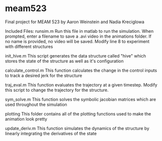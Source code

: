 # meam523
Final project for MEAM 523 by Aaron Weinstein and Nadia Kreciglowa

Included Files:
runsim.m    Run this file in matlab to run the simulation. When prompted,
enter a filename to save a .avi video in the animations folder. If no name
is provided, no video will be saved. Modify line 8 to experiment with 
different structures

init_hive.m     This script generates the data structure called "hive" 
which stores the state of the structure as well as it's configuration

calculate_control.m  This function calculates the change in the control 
inputs to track a desired jerk for the structure

traj_eval.m     This function evaluates the trajectory at a given timestep. 
Modify this script to change the trajectory for the structure.

sym_solve.m     This function solves the symbolic jacobian matrices which 
are used throughout the simulation

plotting        This folder contains all of the plotting functions used to 
make the animation look pretty

update_deriv.m  This function simulates the dynamics of the structure by 
linearly integrating the derivatives of the state